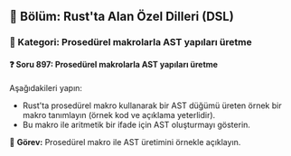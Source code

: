 ## 📘 Bölüm: Rust'ta Alan Özel Dilleri (DSL)
### 🔹 Kategori: Prosedürel makrolarla AST yapıları üretme
#### ❓ Soru 897: Prosedürel makrolarla AST yapıları üretme

Aşağıdakileri yapın:

- Rust'ta prosedürel makro kullanarak bir AST düğümü üreten örnek bir makro tanımlayın (örnek kod ve açıklama yeterlidir).
- Bu makro ile aritmetik bir ifade için AST oluşturmayı gösterin.

🔧 **Görev:** Prosedürel makro ile AST üretimini örnekle açıklayın.
